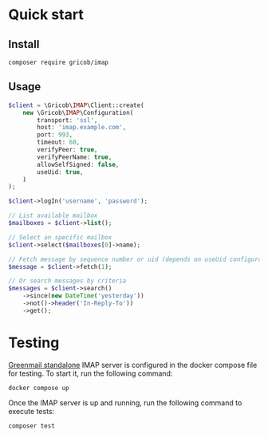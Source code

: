 # Quick start

## Install
```shell
composer require gricob/imap
```

## Usage
```php
$client = \Gricob\IMAP\Client::create(
    new \Gricob\IMAP\Configuration(
        transport: 'ssl',
        host: 'imap.example.com',
        port: 993,
        timeout: 60,
        verifyPeer: true,
        verifyPeerName: true,
        allowSelfSigned: false,
        useUid: true,
    )
);

$client->logIn('username', 'password');

// List available mailbox
$mailboxes = $client->list();

// Select an specific mailbox
$client->select($mailboxes[0]->name);

// Fetch message by sequence number or uid (depends on useUid configuration)
$message = $client->fetch(1);

// Or search messages by criteria
$messages = $client->search()
    ->since(new DateTime('yesterday'))
    ->not()->header('In-Reply-To'))
    ->get();

```

# Testing

[Greenmail standalone](https://greenmail-mail-test.github.io/greenmail/#deploy_docker_standalone) IMAP server is configured in the docker compose file for testing. To start it, run the following command:

```shell
docker compose up
```

Once the IMAP server is up and running, run the following command to execute tests:

```shell
composer test
```